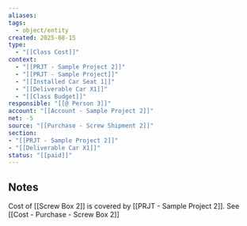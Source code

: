 ```yaml
---
aliases:
tags:
  - object/entity
created: 2025-08-15
type:
  - "[[Class Cost]]"
context:
  - "[[PRJT - Sample Project 2]]"
  - "[[PRJT - Sample Project]]"
  - "[[Installed Car Seat 1]]"
  - "[[Deliverable Car X1]]"
  - "[[Class Budget]]"
responsible: "[[@ Person 3]]"
account: "[[Account - Sample Project 2]]"
net: -5
source: "[[Purchase - Screw Shipment 2]]"
section: 
- "[[PRJT - Sample Project 2]]"
- "[[Deliverable Car X1]]"
status: "[[paid]]"
---
```

## Notes
Cost of [[Screw Box 2]] is covered by [[PRJT - Sample Project 2]]. 
See [[Cost - Purchase - Screw Box 2]]